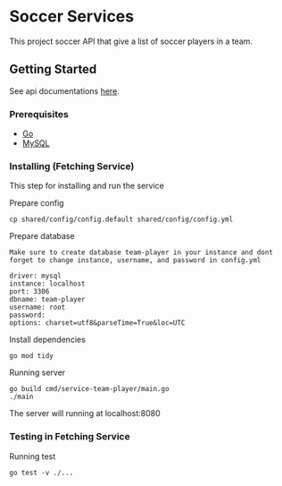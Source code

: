 # Soccer Services

This project soccer API that give a list of soccer players in a team.

## Getting Started

See api documentations [here](https://github.com/Dandi-Pangestu/ms-soccer/blob/master/API.md).

### Prerequisites

* [Go](https://golang.org/)
* [MySQL](https://www.mysql.com/)

### Installing (Fetching Service)

This step for installing and run the service

Prepare config
```
cp shared/config/config.default shared/config/config.yml
```

Prepare database
```
Make sure to create database team-player in your instance and dont forget to change instance, username, and password in config.yml

driver: mysql
instance: localhost
port: 3306
dbname: team-player
username: root
password:
options: charset=utf8&parseTime=True&loc=UTC
```

Install dependencies
```
go mod tidy
```

Running server
```
go build cmd/service-team-player/main.go
./main
```

The server will running at localhost:8080

### Testing in Fetching Service

Running test
```
go test -v ./...
```
